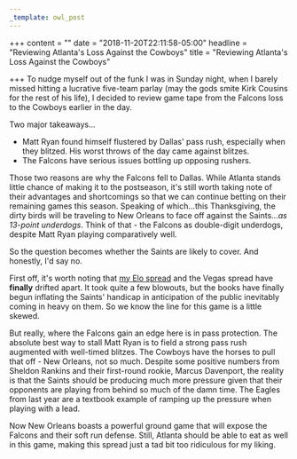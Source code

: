 ```yaml
---
_template: owl_post
---
```



+++
content = ""
date = "2018-11-20T22:11:58-05:00"
headline = "Reviewing Atlanta's Loss Against the Cowboys"
title = "Reviewing Atlanta's Loss Against the Cowboys"

+++
To nudge myself out of the funk I was in Sunday night, when I barely missed hitting a lucrative five-team parlay (may the gods smite Kirk Cousins for the rest of his life), I decided to review game tape from the Falcons loss to the Cowboys earlier in the day.

Two major takeaways...

* Matt Ryan found himself flustered by Dallas' pass rush, especially when they blitzed. His worst throws of the day came against blitzes.
* The Falcons have serious issues bottling up opposing rushers.

Those two reasons are why the Falcons fell to Dallas. While Atlanta stands little chance of making it to the postseason, it's still worth taking note of their advantages and shortcomings so that we can continue betting on their remaining games this season. Speaking of which...this Thanksgiving, the dirty birds will be traveling to New Orleans to face off against the Saints..._as 13-point underdogs_. Think of that - the Falcons as double-digit underdogs, despite Matt Ryan playing comparatively well.

So the question becomes whether the Saints are likely to cover. And honestly, I'd say no.

First off, it's worth noting that [my Elo spread](https://www.owlpicks.com/games/12/) and the Vegas spread have **finally** drifted apart. It took quite a few blowouts, but the books have finally begun inflating the Saints' handicap in anticipation of the public inevitably coming in heavy on them.  So we know the line for this game is a little skewed.

But really, where the Falcons gain an edge here is in pass protection. The absolute best way to stall Matt Ryan is to field a strong pass rush augmented with well-timed blitzes. The Cowboys have the horses to pull that off - New Orleans, not so much. Despite some positive numbers from Sheldon Rankins and their first-round rookie, Marcus Davenport, the reality is that the Saints should be producing much more pressure given that their opponents are playing from behind so much of the damn time. The Eagles from last year are a textbook example of ramping up the pressure when playing with a lead.

Now New Orleans boasts a powerful ground game that will expose the Falcons and their soft run defense. Still, Atlanta should be able to eat as well in this game, making this spread just a tad bit too ridiculous for my liking.
